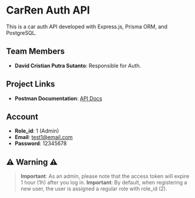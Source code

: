 # CarRen Auth API

This is a car auth API developed with Express.js, Prisma ORM, and PostgreSQL.

## Team Members
- **David Cristian Putra Sutanto**: Responsible for Auth.

## Project Links
- **Postman Documentation**: [API Docs](https://documenter.getpostman.com/view/30704956/2sAY4uCPEK)

## Account
- **Role_id**: 1 (Admin)
- **Email**: test1@email.com
- **Password**: 12345678

## ⚠️ Warning ⚠️
> **Important**: As an admin, please note that the access token will expire 1 hour (1h) after you log in.
> **Important**: By default, when registering a new user, the user is assigned a regular role with role_id (2).